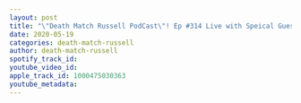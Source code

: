 ```yaml
---
layout: post
title: "\"Death Match Russell PodCast\"! Ep #314 Live with Speical Guest Rock Star Pro Wrestling Intergalactic Champion \"Austin Manix\" Tune in!"
date: 2020-05-19
categories: death-match-russell
author: death-match-russell
spotify_track_id: 
youtube_video_id: 
apple_track_id: 1000475030363
youtube_metadata: 
---
```

